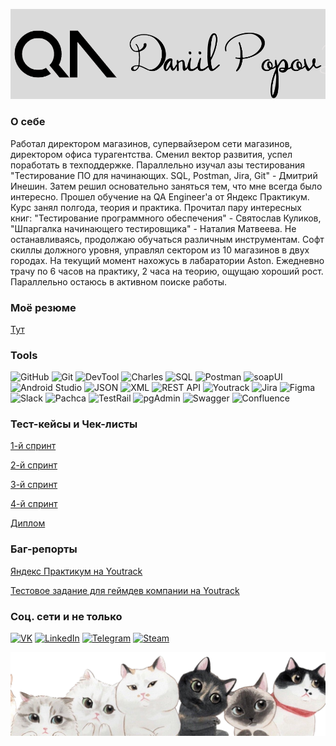 ![Header](https://github.com/dvpopov11/dvpopov11/blob/master/myfiles/logo.png?raw=true)
### О себе

Работал директором магазинов, супервайзером сети магазинов, директором офиса турагентства. Сменил вектор развития, успел поработать в техподдержке. Параллельно изучал азы тестирования "Тестирование ПО для начинающих. SQL, Postman, Jira, Git" - Дмитрий Инешин. Затем решил основательно заняться тем, что мне всегда было интересно. Прошел обучение на QA Engineer'a от Яндекс Практикум. Курс занял полгода, теория и практика. Прочитал пару интересных книг: "Тестирование программного обеспечения" - Святослав Куликов, "Шпаргалка начинающего тестировщика" - Наталия Матвеева. Не останавливаясь, продолжаю обучаться различным инструментам. Софт скиллы должного уровня, управлял сектором из 10 магазинов в двух городах. На текущий момент нахожусь в лабаратории Aston. Ежедневно трачу по 6 часов на практику, 2 часа на теорию, ощущаю хороший рост. Параллельно остаюсь в активном поиске работы.

### Моё резюме
[Тут](https://github.com/dvpopov11/dvpopov11/blob/master/myfiles/Попов%20Даниил.pdf)

### Tools

![GitHub](https://img.shields.io/badge/GitHub-black?style=for-the-badge&logo=github&logoColor=white)
![Git](https://img.shields.io/badge/Git-black?style=for-the-badge&logo=Git&logoColor=white)
![DevTool](https://img.shields.io/badge/DevTools-black?style=for-the-badge&logo=googlechrome&logoColor=white)
![Charles](https://img.shields.io/badge/Charles-black?style=for-the-badge&logo=charles&logoColor=white)
![SQL](https://img.shields.io/badge/SQL-black?style=for-the-badge&logo=sql&logoColor=white)
![Postman](https://img.shields.io/badge/Postman-black?style=for-the-badge&logo=postman&logoColor=white)
![soapUI](https://img.shields.io/badge/SoapUI-black?style=for-the-badge&logo=Soapui&logoColor=white)
![Android Studio](https://img.shields.io/badge/Android%20Studio-black?style=for-the-badge&logo=androidstudio&logoColor=white)
![JSON](https://img.shields.io/badge/JSON-black?style=for-the-badge&logo=json&logoColor=white)
![XML](https://img.shields.io/badge/XML-black?style=for-the-badge&logo=xml&logoColor=white)
![REST API](https://img.shields.io/badge/REST%20API-black?style=for-the-badge&logo=restapi&logoColor=white)
![Youtrack](https://img.shields.io/badge/Youtrack-black?style=for-the-badge&logo=youtrack&logoColor=white)
![Jira](https://img.shields.io/badge/Jira-black?style=for-the-badge&logo=jira&logoColor=white)
![Figma](https://img.shields.io/badge/Figma-black?style=for-the-badge&logo=figma&logoColor=white)
![Slack](https://img.shields.io/badge/slack-black?style=for-the-badge&logo=slack&logoColor=white)
![Pachca](https://img.shields.io/badge/pachca-black?style=for-the-badge&logo=pachca&logoColor=white)
![TestRail](https://img.shields.io/badge/TestRail-black?style=for-the-badge&logo=testrail&logoColor=white)
![pgAdmin](https://img.shields.io/badge/pgAdmin-black?style=for-the-badge&logo=pgAdmin&logoColor=white)
![Swagger](https://img.shields.io/badge/swagger-black?style=for-the-badge&logo=swagger&logoColor=white)
![Confluence](https://img.shields.io/badge/Confluence-black?style=for-the-badge&logo=confluence&logoColor=white)


### Тест-кейсы и Чек-листы
[1-й спринт](https://docs.google.com/spreadsheets/d/1QBRRqdlRkEz6JdIlrSWEhPRW7InJ4vVh/edit?usp=sharing&ouid=108868298844842757140&rtpof=true&sd=true)

[2-й спринт](https://docs.google.com/spreadsheets/d/1nrx3xysuDcDcYUKgmV5guhVztJkknuSQ/edit?usp=sharing&ouid=108868298844842757140&rtpof=true&sd=true)

[3-й спринт](https://docs.google.com/spreadsheets/d/1Lb5Ikz7rPPdYO1-p0k_qKWflefsZpui_/edit?usp=sharing&ouid=108868298844842757140&rtpof=true&sd=true)

[4-й спринт](https://docs.google.com/document/d/1ZM4C_jQeYbiFqOV4vqP86gLY6qmqTX7I/edit?usp=sharing&ouid=108868298844842757140&rtpof=true&sd=true)

[Диплом](https://docs.google.com/spreadsheets/d/1FkEPgsldXd1sMZs1oYhUJLNEm5TRUdjU/edit?usp=sharing&ouid=108868298844842757140&rtpof=true&sd=true)

### Баг-репорты
[Яндекс Практикум на Youtrack](https://dvpopov.youtrack.cloud/projects/58922cb9-3c0d-49a7-8de6-51a7aed00665)

[Тестовое задание для геймдев компании на Youtrack](https://dvpopov.youtrack.cloud/projects/f9361d5b-abb6-482e-b46c-0a0160586772)

### Соц. сети и не только
[![VK](https://img.shields.io/badge/VK-black?style=for-the-badge&logo=vk&logoColor=white)](https://vk.com/daniilpopov)
[![LinkedIn](https://img.shields.io/badge/LinkedIn-black?style=for-the-badge&logo=linkedin&logoColor=white)](https://www.linkedin.com/in/daniilpopov1990/)
[![Telegram](https://img.shields.io/badge/Telegram-black?style=for-the-badge&logo=telegram&logoColor=white)](https://t.me/godlikeLeo)
[![Steam](https://img.shields.io/badge/Steam-black?style=for-the-badge&logo=steam&logoColor=white)](https://steamcommunity.com/id/godlikeLeo/)

![Header](https://github.com/dvpopov11/dvpopov11/blob/master/myfiles/cats.png?raw=true)
